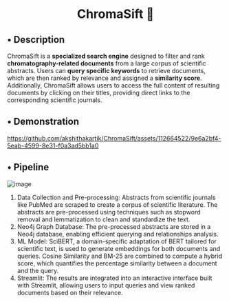 <h1 align="center">ChromaSift 🧪</h1>


## • Description

ChromaSift is a **specialized search engine** designed to filter and rank **chromatography-related documents** from a large corpus of scientific abstracts. Users can **query specific keywords** to retrieve documents, which are then ranked by relevance and assigned a **similarity score**. Additionally, ChromaSift allows users to access the full content of resulting documents by clicking on their titles, providing direct links to the corresponding scientific journals.


## • Demonstration

https://github.com/akshithakartik/ChromaSift/assets/112664522/9e6a2bf4-5eab-4599-8e31-f0a3ad5bb1a0

## • Pipeline

![image](https://github.com/akshithakartik/ChromaSift/assets/112664522/60441492-86e6-4678-acf3-c1537d4b71a3)

1) Data Collection and Pre-processing: Abstracts from scientific journals like PubMed are scraped to create a corpus of scientific literature. The abstracts are pre-processed using techniques such as stopword removal and lemmatization to clean and standardize the text.
2) Neo4j Graph Database: The pre-processed abstracts are stored in a Neo4j database, enabling efficient querying and relationships analysis.
3) ML Model: SciBERT, a domain-specific adaptation of BERT tailored for scientific text, is used to generate embeddings for both documents and queries. Cosine Similarity and BM-25 are combined to compute a hybrid score, which quantifies the percentage similarity between a document and the query.
4) Streamlit: The results are integrated into an interactive interface built with Streamlit, allowing users to input queries and view ranked documents based on their relevance.


